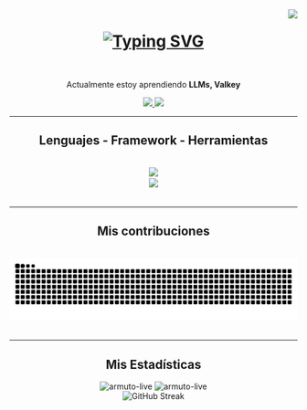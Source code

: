 <img align="right" src="https://visitor-badge.laobi.icu/badge?page_id=Armuto-Live.visitor-badge" />
<h1 align="center">
  <a href="https://git.io/typing-svg"><img src="https://readme-typing-svg.demolab.com?font=Fira+Code&weight=700&size=36&duration=3000&pause=1000&center=true&random=false&height=70&lines=Holaa++%F0%9F%91%8B;Soy+Luis+Armuto" alt="Typing SVG" /></a>
</h1>


<br/>
<div align="center">
  
  Actualmente estoy aprendiendo **LLMs, Valkey**
  
</div>

<div align="center">
  <a href="mailto:devarmuto@gmail.com">
    <img src="https://img.shields.io/badge/Gmail-333333?style=for-the-badge&logo=gmail&logoColor=red"  target="_blank" />  
  </a>
  
  <a href="https://www.linkedin.com/in/luis-armuto-abarca/" target="_blank" >
    <img src="https://img.shields.io/badge/LinkedIn-0077B5?style=for-the-badge&logo=linkedin&logoColor=white" target="_blank" />  
  </a>
  
  <!--<a href="https://portafolio-armuto.netlify.app/" target="_blank" >
    <img src="https://img.shields.io/badge/Portfolio-255E63?style=for-the-badge&logo=todoist&logoColor=white" target="_blank" />  
  </a> -->
</div>
<hr/>

<h2 align="center">Lenguajes - Framework - Herramientas</h2>
<br/>
<div align="center">  
  <a href="https://aws.amazon.com" target="_blank" rel="noreferrer"> 
    <img src="https://skillicons.dev/icons?i=mysql,aws,firebase,elixir" />
    <br/>
    <img src="https://skillicons.dev/icons?i=html,css,js,react,materialui,git,phoenix" />
  </a> 
</div>
<br/>
<hr/>
<div align="center">
  <h2 align="center">Mis contribuciones</h2>
  <br/>
  <img alt="snake eating my contributions" src="https://raw.githubusercontent.com/Armuto-Live/Armuto-Live/output/github-contribution-grid-snake.svg" />
</div>
<br/>
<hr/>
<h2 align="center">Mis Estadísticas</h2>
<div align="center">
    <img height=165 width=325 src="https://github-readme-stats.vercel.app/api/top-langs?username=Armuto-Live&show_icons=true&locale=en&layout=compact&theme=tokyonight" alt="armuto-live" />
    <img height=165 width=390 src="https://github-readme-stats.vercel.app/api?username=Armuto-Live&show_icons=true&theme=tokyonight" alt="armuto-live" />
    <br/>
    <img src="https://streak-stats.demolab.com?user=Armuto-Live&theme=algolia&card_width=500" alt="GitHub Streak" />
    
</div>
